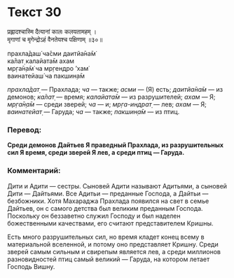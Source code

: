 # Текст 30

प्रह्लादश्चास्मि दैत्यानां कालः कलयतामहम् ।  
मृगाणां च मृगेन्द्रोऽहं वैनतेयश्च पक्षिणाम् ॥३०॥

прахла̄даш́ ча̄сми даитйа̄на̄м̇  
ка̄лат̣ калайата̄м ахам  
мр̣га̄н̣а̄м̇ ча мр̣гендро ’хам̇  
ваинатейаш́ ча пакшин̣а̄м

_прахла̄дат̣_ — Прахлада; _ча_ — также; _асми_ — (Я) есть; _даитйа̄на̄м_ — из демонов; _ка̄лат̣_ — время; _калайата̄м_ — из разрушителей; _ахам_ — Я; _мр̣га̄н̣а̄м_ — среди зверей; _ча_ — и; _мр̣га-индрат̣_ — лев; _ахам_ — Я; _ваинатейат̣_ — Гаруда; _ча_ — также; _пакшин̣а̄м_ — из птиц.

### Перевод:

**Среди демонов Дайтьев Я праведный Прахлада, из разрушительных сил Я время, среди зверей Я лев, а среди птиц — Гаруда.**

### Комментарий:

Дити и Адити — сестры. Сыновей Адити называют Адитьями, а сыновей Дити — Дайтьями. Все Адитьи — преданные Господа, а Дайтьи — безбожники. Хотя Махараджа Прахлада появился на свет в семье Дайтьев, он с самого детства был великим преданным Господа. Поскольку он беззаветно служил Господу и был наделен божественными качествами, его считают представителем Кришны.

Есть много разрушительных сил, но время кладет конец всему в материальной вселенной, и потому оно представляет Кришну. Среди зверей самым сильным и свирепым является лев, а среди миллионов разновидностей птиц самый великий — Гаруда, на котором летает Господь Вишну.